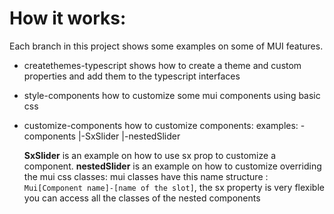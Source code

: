 # How it works:

Each branch in this project shows some examples on some of MUI features.

+ createthemes-typescript 
shows how to create a theme and custom properties and add them to the typescript interfaces

+ style-components
how to customize some mui components using basic css

+ customize-components
how to customize components:
examples:
-components
|-SxSlider
|-nestedSlider

  **SxSlider** is an example on how to use sx prop to customize a component.
  **nestedSlider** is an example on how to customize overriding the mui css classes: mui classes have this name structure : `Mui[Component name]-[name of the slot]`,
  the sx property is very flexible you can access all the classes of the nested components
 
